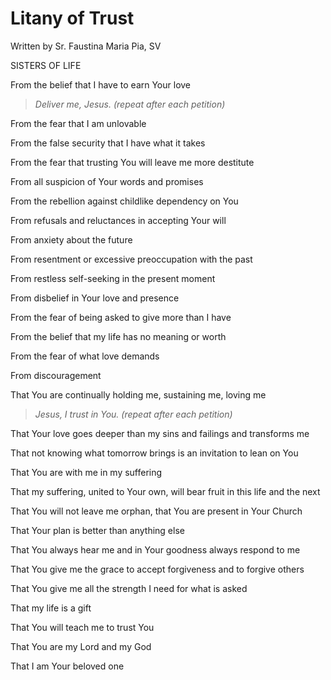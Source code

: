 # Litany of Trust

Written by Sr. Faustina Maria Pia, SV

SISTERS OF LIFE


From the belief that I have to earn Your love
> *Deliver me, Jesus. (repeat after each petition)*

From the fear that I am unlovable

From the false security that I have what it takes

From the fear that trusting You will leave me more destitute

From all suspicion of Your words and promises

From the rebellion against childlike dependency on You

From refusals and reluctances in accepting Your will

From anxiety about the future

From resentment or excessive preoccupation with the past

From restless self-seeking in the present moment

From disbelief in Your love and presence

From the fear of being asked to give more than I have

From the belief that my life has no meaning or worth

From the fear of what love demands

From discouragement

That You are continually holding me, sustaining me, loving me
> *Jesus, I trust in You. (repeat after each petition)*

That Your love goes deeper than my sins and failings and transforms me

That not knowing what tomorrow brings is an invitation to lean on You

That You are with me in my suffering

That my suffering, united to Your own, will bear fruit in this life and the next

That You will not leave me orphan, that You are present in Your Church

That Your plan is better than anything else

That You always hear me and in Your goodness always respond to me

That You give me the grace to accept forgiveness and to forgive others

That You give me all the strength I need for what is asked

That my life is a gift

That You will teach me to trust You

That You are my Lord and my God

That I am Your beloved one
